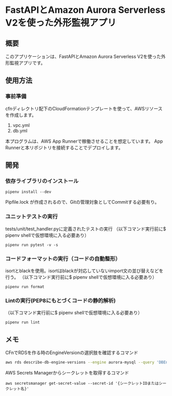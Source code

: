 # FastAPIとAmazon Aurora Serverless V2を使った外形監視アプリ

## 概要

このアプリケーションは、FastAPIとAmazon Aurora Serverless V2を使った外形監視アプリです。

## 使用方法

### 事前準備

cfnディレクトリ配下のCloudFormationテンプレートを使って、AWSリソースを作成します。

1. vpc.yml
2. db.yml

本プログラムは、AWS App Runnerで稼働させることを想定しています。
App Runnerと本リポジトリを接続することでデプロイします。

## 開発

### 依存ライブラリのインストール

```
pipenv install --dev
```
Pipfile.lock が作成されるので、Gitの管理対象としてCommitする必要有り。

### ユニットテストの実行
tests/unit/test_handler.pyに定義されたテストの実行
（以下コマンド実行前に$ pipenv shellで仮想環境に入る必要あり）

```
pipenv run pytest -v -s
```

### コードフォーマットの実行（コードの自動整形）
isortとblackを使用。isortはblackが対応していないimport文の並び替えなどを行う。
（以下コマンド実行前に$ pipenv shellで仮想環境に入る必要あり）

```
pipenv run format
```

### Lintの実行(PEP8にもとづくコードの静的解析)
（以下コマンド実行前に$ pipenv shellで仮想環境に入る必要あり）

```
pipenv run lint
```

## メモ

CFnでRDSを作る時のEngineVersionの選択肢を確認するコマンド

```bash
aws rds describe-db-engine-versions --engine aurora-mysql --query 'DBEngineVersions[].EngineVersion'
```

AWS Secrets Managerからシークレットを取得するコマンド

```
aws secretsmanager get-secret-value --secret-id '{シークレットIDまたはシークレット名}'
```